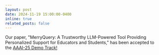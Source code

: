 ```yaml
---
layout: post
date: 2024-11-19 15:00:00-0400
inline: true
related_posts: false
---
```


Our paper, "MerryQuery: A Trustworthy LLM-Powered Tool Providing Personalized Support for Educators and Students," has been accepted to the [AAAI-25 Demo Track!](https://aaai.org/conference/aaai/aaai-25/demonstration-program/)
